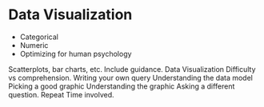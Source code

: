 # Data Visualization

* Categorical
* Numeric
* Optimizing for human psychology

Scatterplots, bar charts, etc.
Include guidance.
Data Visualization
	Difficulty vs comprehension.
	Writing your own query
	Understanding the data model
	Picking a good graphic
	Understanding the graphic
	Asking a different question.
	Repeat
	Time involved.
